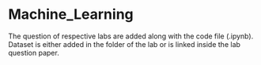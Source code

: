 # Machine_Learning

The question of respective labs are added along with the code file (.ipynb). 
Dataset is either added in the folder of the lab or is linked inside the lab question paper.
